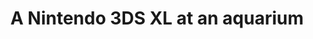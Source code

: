 ---
title: A Nintendo 3DS XL at an aquarium
description: someone using their Nintendo 3DS XL at an aquarium, taking a photo of a fish
image: /images/tumblr_738a1a078d814c300ea467fddfff0f51_b1fe9d90_1280.jpg
source: https://www.tumblr.com/star01007/741347080216412160/credit-chloairy-on-pinterest
dimensions: [500, 553]
tags: 
  - nintendo
  - vaporwave
  - fish
  - video games
  - animals
  - aesthetic
dateAdded: '10 Jul 2025 11:04'
---